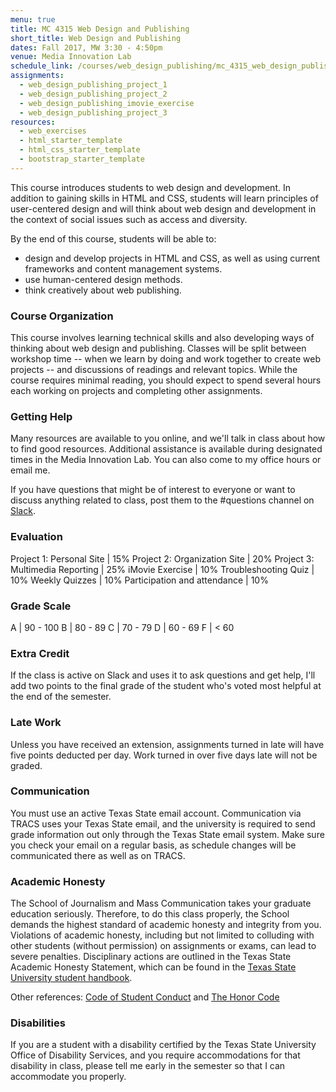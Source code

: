 ```yaml
---
menu: true
title: MC 4315 Web Design and Publishing
short_title: Web Design and Publishing
dates: Fall 2017, MW 3:30 - 4:50pm
venue: Media Innovation Lab
schedule_link: /courses/web_design_publishing/mc_4315_web_design_publishing_schedule_fall2017.html
assignments:
  - web_design_publishing_project_1
  - web_design_publishing_project_2
  - web_design_publishing_imovie_exercise
  - web_design_publishing_project_3
resources:
  - web_exercises
  - html_starter_template
  - html_css_starter_template
  - bootstrap_starter_template
---
```


This course introduces students to web design and development. In addition to gaining skills in HTML and CSS, students will learn principles of user-centered design and will think about web design and development in the context of social issues such as access and diversity.

By the end of this course, students will be able to:

- design and develop projects in HTML and CSS, as well as using current frameworks and content management systems.
- use human-centered design methods.
- think creatively about web publishing.

### Course Organization

This course involves learning technical skills and also developing ways of thinking about web design and publishing. Classes will be split between workshop time -- when we learn by doing and work together to create web projects -- and discussions of readings and relevant topics. While the course requires minimal reading, you should expect to spend several hours each working on projects and completing other assignments.

### Getting Help

Many resources are available to you online, and we'll talk in class about how to find good resources. Additional assistance is available during designated times in the Media Innovation Lab. You can also come to my office hours or email me.

If you have questions that might be of interest to everyone or want to discuss anything related to class, post them to the #questions channel on  [Slack](https://mc4317fall2017.slack.com).

### Evaluation

Project 1: Personal Site | 15%
Project 2: Organization Site | 20%
Project 3: Multimedia Reporting | 25%
iMovie Exercise | 10%
Troubleshooting Quiz | 10%
Weekly Quizzes | 10%
Participation and attendance | 10%

### Grade Scale

A | 90 - 100
B | 80 - 89
C | 70 - 79
D | 60 - 69
F | < 60

### Extra Credit

If the class is active on Slack and uses it to ask questions and get help, I'll add two points to the final grade of the student who's voted most helpful at the end of the semester.

### Late Work

Unless you have received an extension, assignments turned in late will have five points deducted per day. Work turned in over five days late will not be graded.

### Communication

You must use an active Texas State email account. Communication via TRACS uses your Texas State email, and the university is required to send grade information out only through the Texas State email system. Make sure you check your email on a regular basis, as schedule changes will be communicated there as well as on TRACS.

### Academic Honesty

The School of Journalism and Mass Communication takes your graduate education seriously. Therefore, to do this class properly, the School demands the highest standard of academic honesty and integrity from you. Violations of academic honesty, including but not limited to colluding with other students (without permission) on assignments or exams, can lead to severe penalties. Disciplinary actions are outlined in the Texas State Academic Honesty Statement, which can be found in the [Texas State University student handbook](http://www.dos.txstate.edu/handbook.html).

Other references: [Code of Student Conduct](http://www.dos.txstate.edu/handbook/rules/cosc.html) and [The Honor Code](http://www.txstate.edu/honorcodecouncil/Academic-Integrity.html)

### Disabilities

If you are a student with a disability certified by the Texas State University Office of Disability Services, and you require accommodations for that disability in class, please tell me early in the semester so that I can accommodate you properly.
